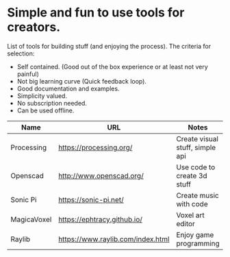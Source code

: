 # Simple and fun to use tools for creators.

List of tools for building stuff (and enjoying the process).
The criteria for selection:

- Self contained. (Good out of the box experience or at least not very painful)
- Not big learning curve (Quick feedback loop).
- Good documentation and examples.
- Simplicity valued.
- No subscription needed.
- Can be used offline.

|Name|URL|Notes|
|----|---|-----|
|Processing| https://processing.org/|Create visual stuff, simple api|
|Openscad| http://www.openscad.org/| Use code to create 3d stuff |
|Sonic Pi| https://sonic-pi.net/ | Create music with code |
|MagicaVoxel | https://ephtracy.github.io/| Voxel art editor |
|Raylib | https://www.raylib.com/index.html | Enjoy game programming |

